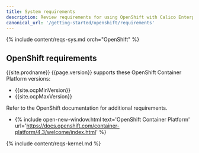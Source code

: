 ```yaml
---
title: System requirements
description: Review requirements for using OpenShift with Calico Enterprise.
canonical_url: '/getting-started/openshift/requirements'
---
```


{% include content/reqs-sys.md orch="OpenShift" %}

## OpenShift requirements

{{site.prodname}} {{page.version}} supports these OpenShift Container Platform versions:

- {{site.ocpMinVersion}}
- {{site.ocpMaxVersion}}

Refer to the OpenShift documentation for additional requirements.

- {% include open-new-window.html text='OpenShift Container Platform' url='https://docs.openshift.com/container-platform/4.3/welcome/index.html' %}

{% include content/reqs-kernel.md %}
